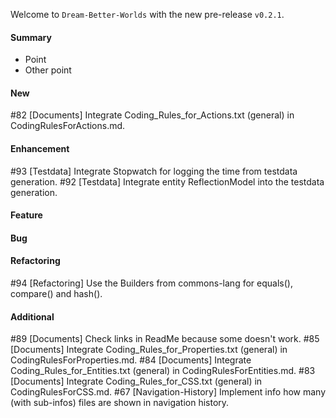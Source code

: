 Welcome to `Dream-Better-Worlds` with the new pre-release `v0.2.1`.



#### Summary
* Point
* Other point



#### New
#82 [Documents] Integrate Coding_Rules_for_Actions.txt (general) in CodingRulesForActions.md.



#### Enhancement
#93 [Testdata] Integrate Stopwatch for logging the time from testdata generation.
#92 [Testdata] Integrate entity ReflectionModel into the testdata generation.



#### Feature



#### Bug



#### Refactoring
#94 [Refactoring] Use the Builders from commons-lang for equals(), compare() and hash().



#### Additional



[//]: # (Issues which will be integrated in this release)
#89 [Documents] Check links in ReadMe because some doesn't work.
#85 [Documents] Integrate Coding_Rules_for_Properties.txt (general) in CodingRulesForProperties.md.
#84 [Documents] Integrate Coding_Rules_for_Entities.txt (general) in CodingRulesForEntities.md.
#83 [Documents] Integrate Coding_Rules_for_CSS.txt (general) in CodingRulesForCSS.md.
#67 [Navigation-History] Implement info how many (with sub-infos) files are shown in navigation history.
